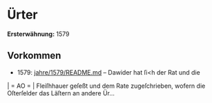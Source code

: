# Ürter

**Ersterwähnung:** 1579

## Vorkommen
- 1579: [jahre/1579/README.md](../jahre/1579/README.md) – Dawider hat ſi<h der Rat und die


|
= AO = |
Fleiſhhauer geſeßt und dem Rate zugeſchrieben, wofern
die Oſterſelder das Läſtern an andere Ür...
